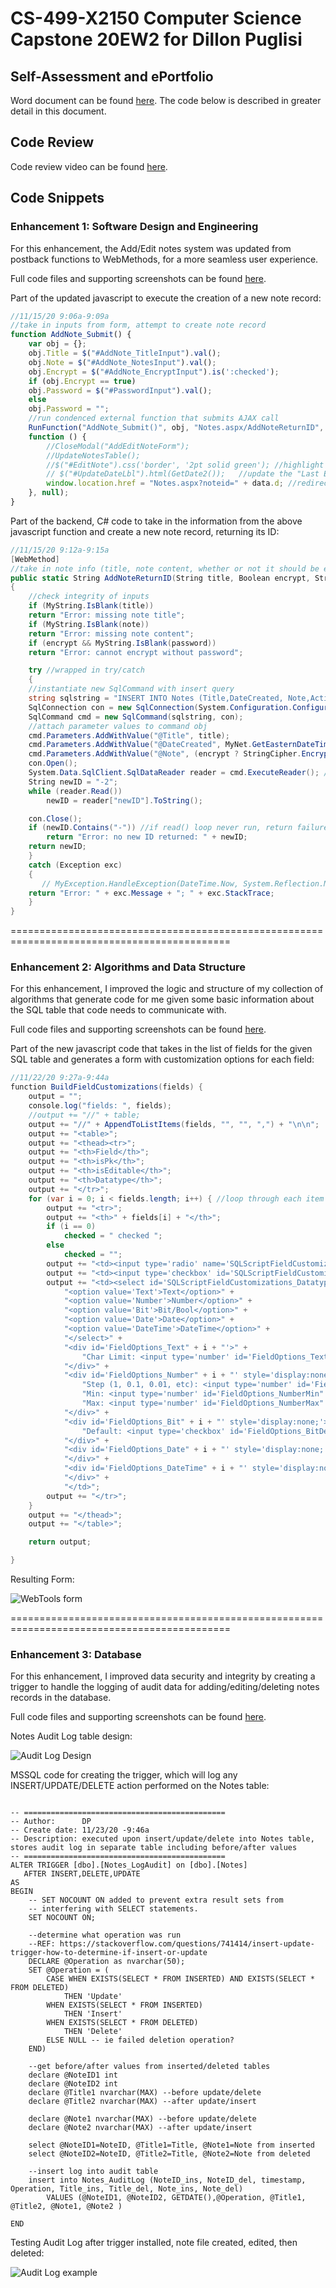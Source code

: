 
# CS-499-X2150 Computer Science Capstone 20EW2 for Dillon Puglisi


## Self-Assessment and ePortfolio

Word document can be found [here](https://github.com/dillonpuglisi/Capstone/Final%20Project%20ePortfolio%20and%20Self-Assessment.docx).
The code below is described in greater detail in this document. 

## Code Review

Code review video can be found [here](https://www.youtube.com/watch?v=yP_9FClqQ1s).

## Code Snippets

### Enhancement 1: Software Design and Engineering

For this enhancement, the Add/Edit notes system was updated from postback functions to WebMethods, for a more seamless user experience.

Full code files and supporting screenshots can be found [here](https://github.com/dillonpuglisi/Capstone/Milestone%20Two%20code%20files.zip).

Part of the updated javascript to execute the creation of a new note record: 
```javascript
//11/15/20 9:06a-9:09a
//take in inputs from form, attempt to create note record
function AddNote_Submit() {
    var obj = {};
    obj.Title = $("#AddNote_TitleInput").val();
    obj.Note = $("#AddNote_NotesInput").val();
    obj.Encrypt = $("#AddNote_EncryptInput").is(':checked');
    if (obj.Encrypt == true)
	obj.Password = $("#PasswordInput").val();
    else
	obj.Password = "";
    //run condenced external function that submits AJAX call
    RunFunction("AddNote_Submit()", obj, "Notes.aspx/AddNoteReturnID", ["startsWith", "Error"],
	function () {
	    //CloseModal("AddEditNoteForm");
	    //UpdateNotesTable();
	    //$("#EditNote").css('border', '2pt solid green'); //highlight the edit textarea in green to show successful update
	    // $("#UpdateDateLbl").html(GetDate2());   //update the "Last Edited" timestamp displayed
	    window.location.href = "Notes.aspx?noteid=" + data.d; //redirect to edit page for that note record
	}, null);
}
```

Part of the backend, C# code to take in the information from the above javascript function and create a new note record, returning its ID: 
```C#
//11/15/20 9:12a-9:15a
[WebMethod]
//take in note info (title, note content, whether or not it should be encrypted and a password), and create Notes record; return either Error OR NEW ID
public static String AddNoteReturnID(String title, Boolean encrypt, String password, String note)
{
    //check integrity of inputs
    if (MyString.IsBlank(title))
	return "Error: missing note title";
    if (MyString.IsBlank(note))
	return "Error: missing note content";
    if (encrypt && MyString.IsBlank(password))
	return "Error: cannot encrypt without password";

    try //wrapped in try/catch
    {
	//instantiate new SqlCommand with insert query
	string sqlstring = "INSERT INTO Notes (Title,DateCreated, Note,Active, encrypted) VALUES (@Title,@DateCreated,@Note,'true',@encrypted);SELECT SCOPE_IDENTITY() AS newID;";
	SqlConnection con = new SqlConnection(System.Configuration.ConfigurationManager.ConnectionStrings["DP_DB"].ConnectionString);
	SqlCommand cmd = new SqlCommand(sqlstring, con);
	//attach parameter values to command obj
	cmd.Parameters.AddWithValue("@Title", title);
	cmd.Parameters.AddWithValue("@DateCreated", MyNet.GetEasternDateTime());
	cmd.Parameters.AddWithValue("@Note", (encrypt ? StringCipher.Encrypt(note, password) : note)); //if note should be encrypted per user input, encrypt it using given password
	con.Open();
	System.Data.SqlClient.SqlDataReader reader = cmd.ExecuteReader(); //need to execute as Reader so the new ID can be retrieved
	String newID = "-2";
	while (reader.Read())
	    newID = reader["newID"].ToString();

	con.Close();
	if (newID.Contains("-")) //if read() loop never run, return failure message
	    return "Error: no new ID returned: " + newID;
	return newID;
    }
    catch (Exception exc)
    {
       // MyException.HandleException(DateTime.Now, System.Reflection.MethodBase.GetCurrentMethod().Name, "", exc);
	return "Error: " + exc.Message + "; " + exc.StackTrace;
    }
}
```	
============================================================================================	

### Enhancement 2: Algorithms and Data Structure

For this enhancement, I improved the logic and structure of my collection of algorithms that generate code for me given some basic information about the SQL table that code needs to communicate with.

Full code files and supporting screenshots can be found [here](https://github.com/dillonpuglisi/Capstone/Milestone%20Three%20code%20files.zip).

Part of the new javascript code that takes in the list of fields for the given SQL table and generates a form with customization options for each field:
```C#
//11/22/20 9:27a-9:44a
function BuildFieldCustomizations(fields) {
    output = "";
    console.log("fields: ", fields);
    //output += "//" + table;
    output += "//" + AppendToListItems(fields, "", "", ",") + "\n\n";
    output += "<table>";
    output += "<thead><tr>";
    output += "<th>Field</th>";
    output += "<th>isPk</th>";
    output += "<th>isEditable</th>";
    output += "<th>Datatype</th>";
    output += "</tr>";
    for (var i = 0; i < fields.length; i++) { //loop through each item in array
        output += "<tr>";
        output += "<th>" + fields[i] + "</th>";
        if (i == 0)
            checked = " checked ";
        else
            checked = "";
        output += "<td><input type='radio' name='SQLScriptFieldCustomizations_isPKRadio' id='SQLScriptFieldCustomizations_isPKRadio" + i + "' value='" + i + "' " + checked + "/></td>";
        output += "<td><input type='checkbox' id='SQLScriptFieldCustomizations_isEditableCheck" + i + "' value='" + i + "' checked='checked'/></td>";
        output += "<td><select id='SQLScriptFieldCustomizations_DatatypeInput" + i + "' onchange=\"SQLScriptFieldCustomizations_DatatypeInputChanged('" + i + "')\">" +
            "<option value='Text'>Text</option>" +
            "<option value='Number'>Number</option>" +
            "<option value='Bit'>Bit/Bool</option>" +
            "<option value='Date'>Date</option>" +
            "<option value='DateTime'>DateTime</option>" +
            "</select>" + 
            "<div id='FieldOptions_Text" + i + "'>" + 
                "Char Limit: <input type='number' id='FieldOptions_TextCharLimit" + i + "' style='width:55px;'/>  " + 
            "</div>" + 
            "<div id='FieldOptions_Number" + i + "' style='display:none;'>" +
                "Step (1, 0.1, 0.01, etc): <input type='number' id='FieldOptions_NumberStep" + i + "' style='width:55px;'/>  " +
                "Min: <input type='number' id='FieldOptions_NumberMin" + i + "' style='width:55px;'/>  " +
                "Max: <input type='number' id='FieldOptions_NumberMax" + i + "' style='width:55px;'/>  " + 
            "</div>" + 
            "<div id='FieldOptions_Bit" + i + "' style='display:none;'>" + 
                "Default: <input type='checkbox' id='FieldOptions_BitDefault" + i + "' />  " + 
            "</div>" + 
            "<div id='FieldOptions_Date" + i + "' style='display:none;'>" + //doesn't currently need any additional fields
            "</div>" + 
            "<div id='FieldOptions_DateTime" + i + "' style='display:none;'>" + //doesn't currently need any additional fields
            "</div>" + 
            "</td>";
        output += "</tr>";
    }
    output += "</thead>";
    output += "</table>";

    return output;

}
```

Resulting Form:

![WebTools form](https://github.com/dillonpuglisi/Capstone/WebToolsFieldForm.png)

============================================================================================

### Enhancement 3: Database

For this enhancement, I improved data security and integrity by creating a trigger to handle the logging of audit data for adding/editing/deleting notes records in the database.

Full code files and supporting screenshots can be found [here](https://github.com/dillonpuglisi/Capstone/Milestone%20Four%20code%20files.zip).

Notes Audit Log table design:

![Audit Log Design](https://github.com/dillonpuglisi/Capstone/NotesAuditLogTableDesign.JPG)

MSSQL code for creating the trigger, which will log any INSERT/UPDATE/DELETE action performed on the Notes table: 
```MySQL

-- =============================================
-- Author:		DP
-- Create date: 11/23/20 -9:46a
-- Description:	executed upon insert/update/delete into Notes table, stores audit log in separate table including before/after values
-- =============================================
ALTER TRIGGER [dbo].[Notes_LogAudit] on [dbo].[Notes] 
   AFTER INSERT,DELETE,UPDATE
AS 
BEGIN
	-- SET NOCOUNT ON added to prevent extra result sets from
	-- interfering with SELECT statements.
	SET NOCOUNT ON;

	--determine what operation was run
	--REF: https://stackoverflow.com/questions/741414/insert-update-trigger-how-to-determine-if-insert-or-update
	DECLARE @Operation as nvarchar(50);
    SET @Operation = (
		CASE WHEN EXISTS(SELECT * FROM INSERTED) AND EXISTS(SELECT * FROM DELETED)
			THEN 'Update'  
		WHEN EXISTS(SELECT * FROM INSERTED)
			THEN 'Insert' 
		WHEN EXISTS(SELECT * FROM DELETED)
			THEN 'Delete'  
		ELSE NULL -- ie failed deletion operation?   
    END)

	--get before/after values from inserted/deleted tables
	declare @NoteID1 int 
	declare @NoteID2 int 
	declare @Title1 nvarchar(MAX) --before update/delete 
	declare @Title2 nvarchar(MAX) --after update/insert

	declare @Note1 nvarchar(MAX) --before update/delete 
	declare @Note2 nvarchar(MAX) --after update/insert

	select @NoteID1=NoteID, @Title1=Title, @Note1=Note from inserted
	select @NoteID2=NoteID, @Title2=Title, @Note2=Note from deleted

	--insert log into audit table
    insert into Notes_AuditLog (NoteID_ins, NoteID_del, timestamp, Operation, Title_ins, Title_del, Note_ins, Note_del) 
		VALUES (@NoteID1, @NoteID2, GETDATE(),@Operation, @Title1, @Title2, @Note1, @Note2 )
		
END
```
Testing Audit Log after trigger installed, note file created, edited, then deleted:

![Audit Log example](https://github.com/dillonpuglisi/Capstone/NotesAuditLogLogs.JPG)



